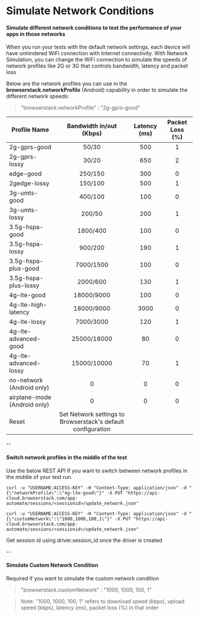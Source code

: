 # Simulate Network Conditions

#### Simulate different network conditions to test the performance of your apps in those networks

When you run your tests with the default network settings, each device will have unhindered WiFi connection with Internet connectivity. With Network Simulation, you can change the WiFi connection to simulate the speeds of network profiles like 2G or 3G that controls bandwidth, latency and packet loss

Below are the network profiles you can use in the **browserstack.networkProfile** (Android) capability in order to simulate the different network speeds:

> "browserstack.networkProfile" : "2g-gprs-good"


| **Profile Name**              | **Bandwidth in/out (Kbps)**  |  **Latency (ms)**    |  **Packet Loss (%)**  |
| ------------------------------|:----------------------------:| :-------------------:|:---------------------:|
| 2g-gprs-good                  | 	50/30                      |      500             |  1                    |
| 2g-gprs-lossy			            | 	30/20                      |      650             |  2                    |
| edge-good		                  | 	250/150                    |      300             |  0                    |
| 2gedge-lossy					        | 	150/100                    |      500             |  1                    |
| 3g-umts-good					        | 	400/100                    |      100             |  0                    |
| 3g-umts-lossy					        | 	200/50                     |      200             |  1                    |
| 3.5g-hspa-good			          | 	1800/400                   |      100             |  0                    |
| 3.5g-hspa-lossy			          | 	900/200                    |      190             |  1                    |
| 3.5g-hspa-plus-good		        | 	7000/1500                  |      100             |  0                    |
| 3.5g-hspa-plus-lossy	        | 	2000/600                   |      130             |  1                    |
| 4g-lte-good				            | 	18000/9000                 |      100             |  0                    |
| 4g-lte-high-latency		        | 	18000/9000                 |      3000            |  0                    |
| 4g-lte-lossy				          |  7000/3000                   |      120             |  1                    |
| 4g-lte-advanced-good	        | 	25000/18000                |      80              |  0                    |
| 4g-lte-advanced-lossy	        | 	15000/10000                |      70              |  1                    |
| no-network (Android only)     | 	0                          |      0               |  0                    |
| airplane-mode (Android only)  | 	0                          |      0               |  0                    |
| Reset                         | 	Set Network settings to Browserstack's default configuration              |

--

#### Switch network profiles in the middle of the test


Use the below REST API If you want to switch between network profiles in the middle of your test run.



```
curl -u "USERNAME:ACCESS-KEY" -H "Content-Type: application/json" -d "{\"networkProfile\":\"4g-lte-good\"}" -X PUT "https://api-cloud.browserstack.com/app-automate/sessions/<sessionid>/update_network.json"
```


```
curl -u "USERNAME:ACCESS-KEY" -H "Content-Type: application/json" -d "{\"customNetwork\":\"1000,1000,100,1\"}" -X PUT "https://api-cloud.browserstack.com/app-automate/sessions/<sessionid>/update_network.json"
```

Get session id using driver.session_id once the driver is created

--

#### Simulate Custom Network Condition

Required if you want to simulate the custom network condition

> "browserstack.customNetwork" : "1000, 1000, 100, 1"

> Note: "1000, 1000, 100, 1" refers to download speed (kbps), upload speed (kbps), latency (ms), packet loss (%) in that order









